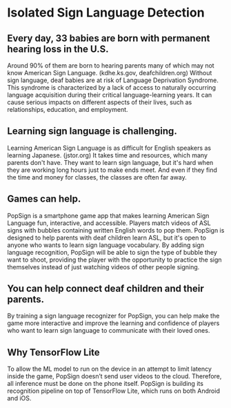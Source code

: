 # Isolated Sign Language Detection

## Every day, 33 babies are born with permanent hearing loss in the U.S.
Around 90% of them are born to hearing parents many of which may not know American Sign Language. (kdhe.ks.gov, deafchildren.org) Without sign language, deaf babies are at risk of Language Deprivation Syndrome. This syndrome is characterized by a lack of access to naturally occurring language acquisition during their critical language-learning years. It can cause serious impacts on different aspects of their lives, such as relationships, education, and employment.

## Learning sign language is challenging.
Learning American Sign Language is as difficult for English speakers as learning Japanese. (jstor.org) It takes time and resources, which many parents don't have. They want to learn sign language, but it's hard when they are working long hours just to make ends meet. And even if they find the time and money for classes, the classes are often far away.

## Games can help.
PopSign is a smartphone game app that makes learning American Sign Language fun, interactive, and accessible. Players match videos of ASL signs with bubbles containing written English words to pop them.
PopSign is designed to help parents with deaf children learn ASL, but it's open to anyone who wants to learn sign language vocabulary. By adding sign language recognition, PopSign will be able to sign the type of bubble they want to shoot, providing the player with the opportunity to practice the sign themselves instead of just watching videos of other people signing.

## You can help connect deaf children and their parents.
By training a sign language recognizer for PopSign, you can help make the game more interactive and improve the learning and confidence of players who want to learn sign language to communicate with their loved ones.

## Why TensorFlow Lite
To allow the ML model to run on the device in an attempt to limit latency inside the game, PopSign doesn’t send user videos to the cloud. Therefore, all inference must be done on the phone itself. PopSign is building its recognition pipeline on top of TensorFlow Lite, which runs on both Android and iOS.
